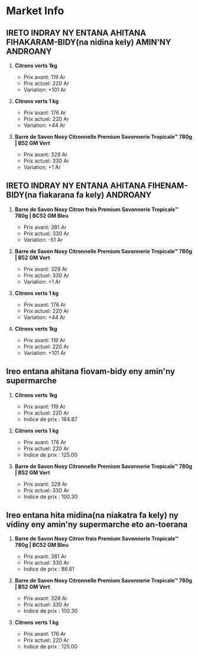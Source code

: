 # Market Info

## IRETO INDRAY NY ENTANA AHITANA FIHAKARAM-BIDY(na nidina kely) AMIN'NY ANDROANY

1. **Citrons verts 1kg**
   - Prix avant: 119 Ar
   - Prix actuel: 220 Ar
   - Variation: +101 Ar

2. **Citrons verts 1 kg**
   - Prix avant: 176 Ar
   - Prix actuel: 220 Ar
   - Variation: +44 Ar

3. **Barre de Savon Nosy Citronnelle Premium Savonnerie Tropicale™ 780g | B52 GM Vert**
   - Prix avant: 329 Ar
   - Prix actuel: 330 Ar
   - Variation: +1 Ar

## IRETO INDRAY NY ENTANA AHITANA FIHENAM-BIDY(na fiakarana fa kely) ANDROANY

1. **Barre de Savon Nosy Citron frais Premium Savonnerie Tropicale™ 780g | BC52 GM Bleu**
   - Prix avant: 381 Ar
   - Prix actuel: 330 Ar
   - Variation: -51 Ar

2. **Barre de Savon Nosy Citronnelle Premium Savonnerie Tropicale™ 780g | B52 GM Vert**
   - Prix avant: 329 Ar
   - Prix actuel: 330 Ar
   - Variation: +1 Ar

3. **Citrons verts 1 kg**
   - Prix avant: 176 Ar
   - Prix actuel: 220 Ar
   - Variation: +44 Ar

4. **Citrons verts 1kg**
   - Prix avant: 119 Ar
   - Prix actuel: 220 Ar
   - Variation: +101 Ar

## Ireo entana ahitana fiovam-bidy eny amin'ny supermarche

1. **Citrons verts 1kg**
   - Prix avant: 119 Ar
   - Prix actuel: 220 Ar
   - Indice de prix : 184.87

2. **Citrons verts 1 kg**
   - Prix avant: 176 Ar
   - Prix actuel: 220 Ar
   - Indice de prix : 125.00

3. **Barre de Savon Nosy Citronnelle Premium Savonnerie Tropicale™ 780g | B52 GM Vert**
   - Prix avant: 329 Ar
   - Prix actuel: 330 Ar
   - Indice de prix : 100.30

## Ireo entana hita midina(na niakatra fa kely) ny vidiny eny amin'ny supermarche eto an-toerana

1. **Barre de Savon Nosy Citron frais Premium Savonnerie Tropicale™ 780g | BC52 GM Bleu**
   - Prix avant: 381 Ar
   - Prix actuel: 330 Ar
   - Indice de prix : 86.61

2. **Barre de Savon Nosy Citronnelle Premium Savonnerie Tropicale™ 780g | B52 GM Vert**
   - Prix avant: 329 Ar
   - Prix actuel: 330 Ar
   - Indice de prix : 100.30

3. **Citrons verts 1 kg**
   - Prix avant: 176 Ar
   - Prix actuel: 220 Ar
   - Indice de prix : 125.00

